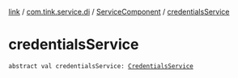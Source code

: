 [link](../../index.md) / [com.tink.service.di](../index.md) / [ServiceComponent](index.md) / [credentialsService](./credentials-service.md)

# credentialsService

`abstract val credentialsService: `[`CredentialsService`](../../com.tink.service.credentials/-credentials-service/index.md)